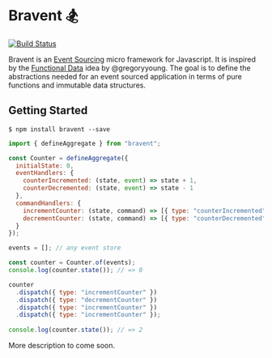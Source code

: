 # Bravent 🏂

[![Build Status](https://travis-ci.org/vvgomes/bravent.svg?branch=master)](https://travis-ci.org/vvgomes/bravent)

Bravent is an [Event Sourcing](http://martinfowler.com/eaaDev/EventSourcing.html) micro framework for Javascript. It is inspired by the [Functional Data](https://vimeo.com/131636650) idea by @gregoryyoung. The goal is to define the abstractions needed for an event sourced application in terms of pure functions and immutable data structures.

## Getting Started

```
$ npm install bravent --save
```

```javascript
import { defineAggregate } from "bravent";

const Counter = defineAggregate({
  initialState: 0,
  eventHandlers: {
    counterIncremented: (state, event) => state + 1,
    counterDecremented: (state, event) => state - 1
  },
  commandHandlers: {
    incrementCounter: (state, command) => [{ type: "counterIncremented" }],
    decrementCounter: (state, command) => [{ type: "counterDecremented" }],
  }
});

events = []; // any event store

const counter = Counter.of(events);
console.log(counter.state()); // => 0

counter
  .dispatch({ type: "incrementCounter" })
  .dispatch({ type: "decrementCounter" })
  .dispatch({ type: "incrementCounter" })
  .dispatch({ type: "incrementCounter" });
  
console.log(counter.state()); // => 2

```

More description to come soon.

